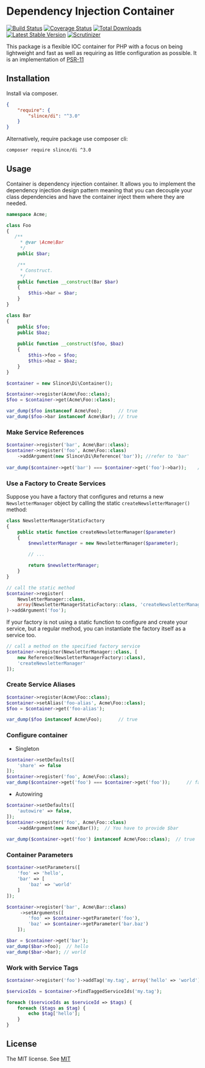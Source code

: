 ﻿# Dependency Injection Container

[![Build Status](https://img.shields.io/travis/com/slince/di/master.svg?style=flat-square)](https://app.travis-ci.com/github/slince/di)
[![Coverage Status](https://img.shields.io/codecov/c/github/slince/di.svg?style=flat-square)](https://codecov.io/github/slince/di)
[![Total Downloads](https://img.shields.io/packagist/dt/slince/di.svg?style=flat-square)](https://packagist.org/packages/slince/di)
[![Latest Stable Version](https://img.shields.io/packagist/v/slince/di.svg?style=flat-square&label=stable)](https://packagist.org/packages/slince/di)
[![Scrutinizer](https://img.shields.io/scrutinizer/g/slince/di.svg?style=flat-square)](https://scrutinizer-ci.com/g/slince/di/?branch=master)

This package is a flexible IOC container for PHP with a focus on being lightweight and fast as well as requiring as little 
configuration as possible. It is an implementation of [PSR-11](https://github.com/container-interop/fig-standards/blob/master/proposed/container.md)

## Installation

Install via composer.

```json
{
    "require": {
        "slince/di": "^3.0"
    }
}
```

Alternatively, require package use composer cli:

```bash
composer require slince/di ^3.0
```

## Usage

Container is dependency injection container. It allows you to implement the dependency injection design pattern meaning that you can decouple your class dependencies and have the container inject them where they are needed.

```php
namespace Acme;

class Foo
{
   /**
     * @var \Acme\Bar
     */
    public $bar;

    /**
     * Construct.
     */
    public function __construct(Bar $bar)
    {
        $this->bar = $bar;
    }
}

class Bar
{
    public $foo;
    public $baz;
    
    public function __construct($foo, $baz)
    {
        $this->foo = $foo;
        $this->baz = $baz;
    }
}

$container = new Slince\Di\Container();

$container->register(Acme\Foo::class);
$foo = $container->get(Acme\Foo::class);

var_dump($foo instanceof Acme\Foo);      // true
var_dump($foo->bar instanceof Acme\Bar); // true
```

### Make Service References

```php
$container->register('bar', Acme\Bar::class);
$container->register('foo', Acme\Foo::class)
    ->addArgument(new Slince\Di\Reference('bar')); //refer to 'bar'
    
var_dump($container->get('bar') === $container->get('foo')->bar));    // true
```

### Use a Factory to Create Services

Suppose you have a factory that configures and returns a new `NewsletterManager` object 
by calling the static `createNewsletterManager()` method:

```php
class NewsletterManagerStaticFactory
{
    public static function createNewsletterManager($parameter)
    {
        $newsletterManager = new NewsletterManager($parameter);

        // ...

        return $newsletterManager;
    }
}
```

```php
// call the static method
$container->register(
    NewsletterManager::class, 
    array(NewsletterManagerStaticFactory::class, 'createNewsletterManager')
)->addArgument('foo');

```
If your factory is not using a static function to configure and create your service, but a regular method, 
you can instantiate the factory itself as a service too. 

```php
// call a method on the specified factory service
$container->register(NewsletterManager::class, [
    new Reference(NewsletterManagerFactory::class),
    'createNewsletterManager'
]);
```

### Create Service Aliases

```php
$container->register(Acme\Foo::class);
$container->setAlias('foo-alias', Acme\Foo::class);
$foo = $container->get('foo-alias');

var_dump($foo instanceof Acme\Foo);      // true
```

### Configure container 

- Singleton

```php
$container->setDefaults([
    'share' => false
]);
$container->register('foo', Acme\Foo::class);
var_dump($container->get('foo') === $container->get('foo'));      // false
```

- Autowiring

```php
$container->setDefaults([
    'autowire' => false,
]);
$container->register('foo', Acme\Foo::class)
    ->addArgument(new Acme\Bar());  // You have to provide $bar
    
var_dump($container->get('foo') instanceof Acme\Foo::class);  // true
```

### Container Parameters

```php
$container->setParameters([
    'foo' => 'hello',
    'bar' => [
        'baz' => 'world'
    ]
]);

$container->register('bar', Acme\Bar::class)
     ->setArguments([
        'foo' => $container->getParameter('foo'),
        'baz' => $container->getParameter('bar.baz')
    ]);

$bar = $container->get('bar');
var_dump($bar->foo);  // hello
var_dump($bar->bar); // world
```

### Work with Service Tags

```php
$container->register('foo')->addTag('my.tag', array('hello' => 'world'));

$serviceIds = $container->findTaggedServiceIds('my.tag');

foreach ($serviceIds as $serviceId => $tags) {
    foreach ($tags as $tag) {
        echo $tag['hello'];
    }
}
```
## License
 
The MIT license. See [MIT](https://opensource.org/licenses/MIT)
